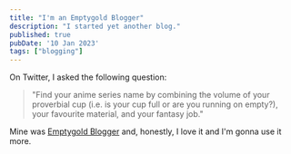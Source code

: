 ```yaml
---
title: "I'm an Emptygold Blogger"
description: "I started yet another blog."
published: true
pubDate: '10 Jan 2023'
tags: ["blogging"]
---
```


On Twitter, I asked the following question:

> "Find your anime series name by combining the volume of your proverbial cup (i.e. is your cup full or are you running on empty?), your favourite material, and your fantasy job."

Mine was [Emptygold Blogger](/projects/emptygold-blogger/) and, honestly, I love it and I'm gonna use it more.